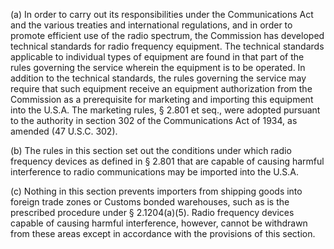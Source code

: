 (a) In order to carry out its responsibilities under the Communications Act and the various treaties and international regulations, and in order to promote efficient use of the radio spectrum, the Commission has developed technical standards for radio frequency equipment. The technical standards applicable to individual types of equipment are found in that part of the rules governing the service wherein the equipment is to be operated. In addition to the technical standards, the rules governing the service may require that such equipment receive an equipment authorization from the Commission as a prerequisite for marketing and importing this equipment into the U.S.A. The marketing rules, § 2.801 et seq., were adopted pursuant to the authority in section 302 of the Communications Act of 1934, as amended (47 U.S.C. 302).

(b) The rules in this section set out the conditions under which radio frequency devices as defined in § 2.801 that are capable of causing harmful interference to radio communications may be imported into the U.S.A.

(c) Nothing in this section prevents importers from shipping goods into foreign trade zones or Customs bonded warehouses, such as is the prescribed procedure under § 2.1204(a)(5). Radio frequency devices capable of causing harmful interference, however, cannot be withdrawn from these areas except in accordance with the provisions of this section.

